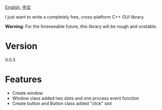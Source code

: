 [English](README.md), [中文](README_zh.md)

I just want to write a completely free, cross-platform C++ GUI library.


**Warning**: For the foreseeable future, this library will be ​​rough and unstable​​.

# Version
0.0.3

# Features
- Create window
- Window class added two slots and one process event function
- Create button and Button class added "click" slot

